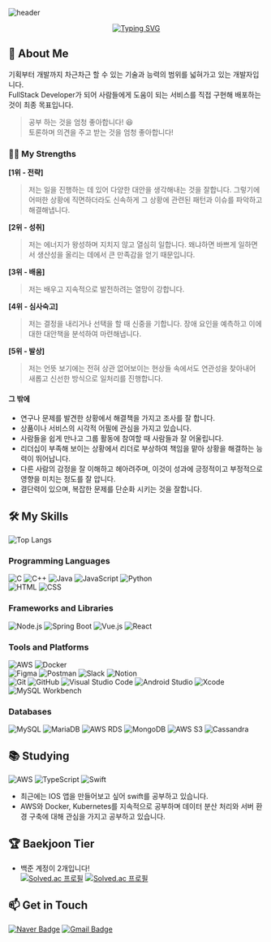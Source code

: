 ![header](https://capsule-render.vercel.app/api?type=venom&color=3100ff&height=300&section=header&text=Easy's%20Github&fontSize=90&animation=twinkling)

<div align="center">
    <a href="https://git.io/typing-svg">
        <img src="https://readme-typing-svg.demolab.com?font=Shadows+Into+Light&pause=1000&color=00CFFF&center=true&vCenter=true&random=false&width=435&lines=Feel+free+to+browse+Easy%E2%80%99s+repository" alt="Typing SVG">
    </a>
</div>

## 🚀 About Me
기획부터 개발까지 차근차근 할 수 있는 기술과 능력의 범위를 넓혀가고 있는 개발자입니다.  
FullStack Developer가 되어 사람들에게 도움이 되는 서비스를 직접 구현해 배포하는 것이 최종 목표입니다.
> 공부 하는 것을 엄청 좋아합니다! 😆  
> 토론하며 의견을 주고 받는 것을 엄청 좋아합니다!

### 💪🏻 My Strengths
<strong>[1위 - 전략]</strong>  
> 저는 일을 진행하는 데 있어 다양한 대안을 생각해내는 것을 잘합니다. 그렇기에 어떠한 상황에 직면하더라도 신속하게 그 상황에 관련된 패턴과 이슈를 파악하고 해결해냅니다.  

<strong>[2위 - 성취]</strong>  
> 저는 에너지가 왕성하며 지치지 않고 열심히 일합니다. 왜냐하면 바쁘게 일하면서 생산성을 올리는 데에서 큰 만족감을 얻기 때문입니다.  

<strong>[3위 - 배움]</strong>  
> 저는 배우고 지속적으로 발전하려는 열망이 강합니다.  

<strong>[4위 - 심사숙고]</strong>  
> 저는 결정을 내리거나 선택을 할 때 신중을 기합니다. 장애 요인을 예측하고 이에 대한 대안책을 분석하여 마련해냅니다.  

<strong>[5위 - 발상]</strong>  
> 저는 언뜻 보기에는 전혀 상관 없어보이는 현상들 속에서도 연관성을 찾아내어 새롭고 신선한 방식으로 일처리를 진행합니다.

#### 그 밖에

- 연구나 문제를 발견한 상황에서 해결책을 가지고 조사를 잘 합니다.
- 상품이나 서비스의 시각적 어필에 관심을 가지고 있습니다.
- 사람들을 쉽게 만나고 그룹 활동에 참여할 때 사람들과 잘 어울립니다.
- 리더십이 부족해 보이는 상황에서 리더로 부상하여 책임을 맡아 상황을 해결하는 능력이 뛰어납니다.
- 다른 사람의 감정을 잘 이해하고 헤아려주며, 이것이 성과에 긍정적이고 부정적으로 영향을 미치는 정도를 잘 압니다.
- 결단력이 있으며, 복잡한 문제를 단순화 시키는 것을 잘합니다.



## 🛠️ My Skills
![Top Langs](https://github-readme-stats.vercel.app/api/top-langs/?username=Hanalin0422&layout=compact)


### Programming Languages
![C](https://img.shields.io/badge/C-A8B9CC?style=for-the-badge&logo=c&logoColor=white)
![C++](https://img.shields.io/badge/C++-00599C?style=for-the-badge&logo=cplusplus&logoColor=white)
![Java](https://img.shields.io/badge/Java-007396?style=for-the-badge&logo=java&logoColor=white)
![JavaScript](https://img.shields.io/badge/JavaScript-F7DF1E?style=for-the-badge&logo=javascript&logoColor=black)
![Python](https://img.shields.io/badge/Python-3776AB?style=for-the-badge&logo=python&logoColor=white)  
![HTML](https://img.shields.io/badge/HTML-E34F26?style=for-the-badge&logo=html5&logoColor=white)
![CSS](https://img.shields.io/badge/CSS-1572B6?style=for-the-badge&logo=css3&logoColor=white)



### Frameworks and Libraries
![Node.js](https://img.shields.io/badge/Node.js-339933?style=for-the-badge&logo=nodedotjs&logoColor=white)
![Spring Boot](https://img.shields.io/badge/Spring%20Boot-6DB33F?style=for-the-badge&logo=springboot&logoColor=white)
![Vue.js](https://img.shields.io/badge/Vue.js-4FC08D?style=for-the-badge&logo=vue-dot-js&logoColor=white)
![React](https://img.shields.io/badge/React-20232A?style=for-the-badge&logo=react&logoColor=61DAFB)

### Tools and Platforms
![AWS](https://img.shields.io/badge/AWS-232F3E?style=for-the-badge&logo=amazonaws&logoColor=white)
![Docker](https://img.shields.io/badge/Docker-2496ED?style=for-the-badge&logo=docker&logoColor=white)  
![Figma](https://img.shields.io/badge/Figma-F24E1E?style=for-the-badge&logo=figma&logoColor=white)
![Postman](https://img.shields.io/badge/Postman-FF6C37?style=for-the-badge&logo=postman&logoColor=white)
![Slack](https://img.shields.io/badge/Slack-4A154B?style=for-the-badge&logo=slack&logoColor=white)
![Notion](https://img.shields.io/badge/Notion-000000?style=for-the-badge&logo=notion&logoColor=white)  
![Git](https://img.shields.io/badge/Git-F05032?style=for-the-badge&logo=git&logoColor=white)
![GitHub](https://img.shields.io/badge/GitHub-181717?style=for-the-badge&logo=github&logoColor=white)
![Visual Studio Code](https://img.shields.io/badge/Visual%20Studio%20Code-007ACC.svg?&style=for-the-badge&logo=Visual%20Studio%20Code&logoColor=white)
![Android Studio](https://img.shields.io/badge/Android%20Studio-3DDC84.svg?&style=for-the-badge&logo=Android%20Studio&logoColor=white)
![Xcode](https://img.shields.io/badge/Xcode-147EFB?style=for-the-badge&logo=xcode&logoColor=white)
![MySQL Workbench](https://img.shields.io/badge/MySQL_Workbench-4479A1?style=for-the-badge&logo=mysql&logoColor=white)

### Databases
![MySQL](https://img.shields.io/badge/MySQL-4479A1?style=for-the-badge&logo=mysql&logoColor=white)
![MariaDB](https://img.shields.io/badge/MariaDB-003545?style=for-the-badge&logo=mariadb&logoColor=white)
![AWS RDS](https://img.shields.io/badge/AWS%20RDS-527FFF?style=for-the-badge&logo=amazonrds&logoColor=white)
![MongoDB](https://img.shields.io/badge/MongoDB-47A248?style=for-the-badge&logo=mongodb&logoColor=white)
![AWS S3](https://img.shields.io/badge/AWS%20S3-569A31?style=for-the-badge&logo=amazon&logoColor=white)
![Cassandra](https://img.shields.io/badge/Cassandra-1287B1?style=for-the-badge&logo=apachecassandra&logoColor=white)


## 📚 Studying
![AWS](https://img.shields.io/badge/AWS-232F3E?style=for-the-badge&logo=amazonaws&logoColor=white)
![TypeScript](https://img.shields.io/badge/TypeScript-3178C6?style=for-the-badge&logo=typescript&logoColor=white)
![Swift](https://img.shields.io/badge/Swift-FA7343?style=for-the-badge&logo=swift&logoColor=white)
- 최근에는 IOS 앱을 만들어보고 싶어 swift를 공부하고 있습니다.
- AWS와 Docker, Kubernetes를 지속적으로 공부하며 데이터 분산 처리와 서버 환경 구축에 대해 관심을 가지고 공부하고 있습니다.


## 🏆 Baekjoon Tier
- 백준 계정이 2개입니다!  
[![Solved.ac 프로필](http://mazassumnida.wtf/api/v2/generate_badge?boj=bluebee)](https://solved.ac/bluebee)
[![Solved.ac 프로필](http://mazassumnida.wtf/api/v2/generate_badge?boj=hanalin2)](https://solved.ac/hanalin2)


## 📫 Get in Touch
[![Naver Badge](https://img.shields.io/badge/Naver-03C75A?style=flat-square&logo=Naver&logoColor=white&link=mailto:hanalin2@naver.com)](mailto:hanalin2@naver.com)
[![Gmail Badge](https://img.shields.io/badge/Gmail-d14836?style=flat-square&logo=Gmail&logoColor=white&link=mailto:hanalin0422@gmail.com)](mailto:hanalin0422@gmail.com)
